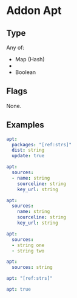 # Addon Apt



## Type

Any of:

* Map (Hash)
* 
* Boolean

## Flags

None.


## Examples

```yaml
apt:
  packages: "[ref:strs]"
  dist: string
  update: true
```

```yaml
apt:
  sources:
  - name: string
    sourceline: string
    key_url: string
```

```yaml
apt:
  sources:
    name: string
    sourceline: string
    key_url: string
```

```yaml
apt:
  sources:
  - string one
  - string two
```

```yaml
apt:
  sources: string
```

```yaml
apt: "[ref:strs]"

```

```yaml
apt: true

```
